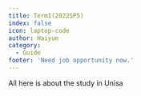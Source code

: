 ```yaml
---
title: Term1(2022SP5)
index: false
icon: laptop-code
author: Haiyue
category:
  - Guide
footer: 'Need job opportunity now.'
---
```


All here is about the study in Unisa

